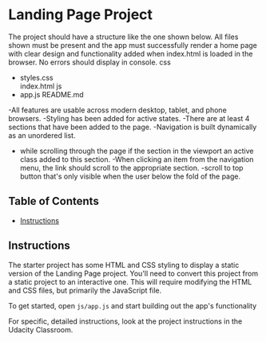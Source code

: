 # Landing Page Project
The project should have a structure like the one shown below. All files shown must be present and the app must successfully render a home page with clear design and functionality added when index.html is loaded in the browser. No errors should display in console.
css
- styles.css    
index.html
js
- app.js
README.md

-All features are usable across modern desktop, tablet, and phone browsers.
-Styling has been added for active states.
-There are at least 4 sections that have been added to the page.
-Navigation is built dynamically as an unordered list.
- while scrolling through the page if the section in the viewport an active class added to this section.
-When clicking an item from the navigation menu, the link should scroll to the appropriate section.
-scroll to top button that's only visible when the user below the fold of the page.
## Table of Contents

* [Instructions](#instructions)

## Instructions

The starter project has some HTML and CSS styling to display a static version of the Landing Page project. You'll need to convert this project from a static project to an interactive one. This will require modifying the HTML and CSS files, but primarily the JavaScript file.

To get started, open `js/app.js` and start building out the app's functionality

For specific, detailed instructions, look at the project instructions in the Udacity Classroom.

